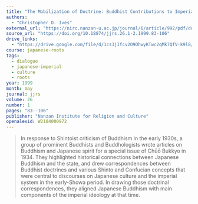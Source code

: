 ```yaml
---
title: "The Mobilization of Doctrine: Buddhist Contributions to Imperial Ideology in Modern Japan"
authors:
  - "Christopher D. Ives"
external_url: "https://nirc.nanzan-u.ac.jp/journal/6/article/992/pdf/download"
source_url: "https://doi.org/10.18874/jjrs.26.1-2.1999.83-106"
drive_links:
  - "https://drive.google.com/file/d/1cs3jIfcv2O9OhwyKTwc2qMk7QfV-k9l8/view?usp=drivesdk"
course: japanese-roots
tags:
  - dialogue
  - japanese-imperial
  - culture
  - roots
year: 1999
month: may
journal: jjrs
volume: 26
number: 1
pages: "83--106"
publisher: "Nanzan Institute for Religion and Culture"
openalexid: W2184000972
---
```


> In response to Shintoist criticism of Buddhism in the early 1930s, a group of prominent Buddhists and Buddhologists wrote articles on Buddhism and Japanese spirit for a special issue of Chūō Bukkyo in 1934.
> They highlighted historical connections between Japanese Buddhism and the state, and drew correspondences between Buddhist doctrines and various Shinto and Confucian concepts that were central to discourses on Japanese culture and the imperial system in the early-Showa period.
> In drawing those doctrinal correspondences, they aligned Japanese Buddhism with main components of the imperial ideology at that time.

